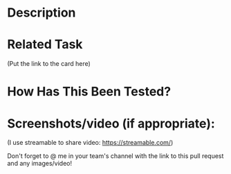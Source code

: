 
# Description

# Related Task
(Put the link to the card here)

# How Has This Been Tested?

# Screenshots/video (if appropriate):
(I use streamable to share video: https://streamable.com/)

Don't forget to @ me in your team's channel with the link to this pull request and any images/video!
